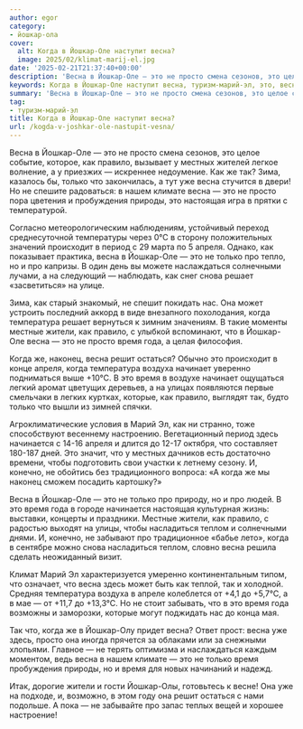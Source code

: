 ```yaml
---
author: egor
category:
- йошкар-ола
cover:
  alt: Когда в Йошкар-Оле наступит весна?
  image: 2025/02/klimat-marij-el.jpg
date: '2025-02-21T21:37:40+00:00'
description: 'Весна в Йошкар-Оле — это не просто смена сезонов, это целое событие, которое, как правило, вызывает у местных жителей легкое волнение, а у приезжих —...'
keywords: Когда в Йошкар-Оле наступит весна, туризм-марий-эл, это, весна, йошкар, время, только, оле, просто, правило, апреля, температура, жители, года, местных, зима, нашем
summary: 'Весна в Йошкар-Оле — это не просто смена сезонов, это целое событие, которое, как правило, вызывает у местных жителей легкое волнение, а у приезжих —...'
tag:
- туризм-марий-эл
title: Когда в Йошкар-Оле наступит весна?
url: /kogda-v-joshkar-ole-nastupit-vesna/
---
```


Весна в Йошкар-Оле — это не просто смена сезонов, это целое событие, которое, как правило, вызывает у местных жителей легкое волнение, а у приезжих — искреннее недоумение. Как же так? Зима, казалось бы, только что закончилась, а тут уже весна стучится в двери! Но не спешите радоваться: в нашем климате весна — это не просто пора цветения и пробуждения природы, это настоящая игра в прятки с температурой.

Согласно метеорологическим наблюдениям, устойчивый переход среднесуточной температуры через 0°С в сторону положительных значений происходит в период с 29 марта по 5 апреля. Однако, как показывает практика, весна в Йошкар-Оле — это не только про тепло, но и про капризы. В один день вы можете наслаждаться солнечными лучами, а на следующий — наблюдать, как снег снова решает «засветиться» на улице.

Зима, как старый знакомый, не спешит покидать нас. Она может устроить последний аккорд в виде внезапного похолодания, когда температура решает вернуться к зимним значениям. В такие моменты местные жители, как правило, с улыбкой вспоминают, что в Йошкар-Оле весна — это не просто время года, а целая философия.

Когда же, наконец, весна решит остаться? Обычно это происходит в конце апреля, когда температура воздуха начинает уверенно подниматься выше +10°С. В это время в воздухе начинает ощущаться легкий аромат цветущих деревьев, а на улицах появляются первые смельчаки в легких куртках, которые, как правило, выглядят так, будто только что вышли из зимней спячки.

Агроклиматические условия в Марий Эл, как ни странно, тоже способствуют весеннему настроению. Вегетационный период здесь начинается с 14-16 апреля и длится до 12-17 октября, что составляет 180-187 дней. Это значит, что у местных дачников есть достаточно времени, чтобы подготовить свои участки к летнему сезону. И, конечно, не обойтись без традиционного вопроса: «А когда же мы наконец сможем посадить картошку?»

Весна в Йошкар-Оле — это не только про природу, но и про людей. В это время года в городе начинается настоящая культурная жизнь: выставки, концерты и праздники. Местные жители, как правило, с радостью выходят на улицы, чтобы насладиться теплом и солнечными днями. И, конечно, не забывают про традиционное «бабье лето», когда в сентябре можно снова насладиться теплом, словно весна решила сделать неожиданный визит.

Климат Марий Эл характеризуется умеренно континентальным типом, что означает, что весна здесь может быть как теплой, так и холодной. Средняя температура воздуха в апреле колеблется от +4,1 до +5,7°С, а в мае — от +11,7 до +13,3°С. Но не стоит забывать, что в это время года возможны и заморозки, которые могут поджидать нас до конца мая.

Так что, когда же в Йошкар-Олу придет весна? Ответ прост: весна уже здесь, просто она иногда прячется за облаками или за снежными хлопьями. Главное — не терять оптимизма и наслаждаться каждым моментом, ведь весна в нашем климате — это не только время пробуждения природы, но и время для новых начинаний и надежд.

Итак, дорогие жители и гости Йошкар-Олы, готовьтесь к весне! Она уже на подходе, и, возможно, в этом году она решит остаться с нами подольше. А пока — не забывайте про запас теплых вещей и хорошее настроение!